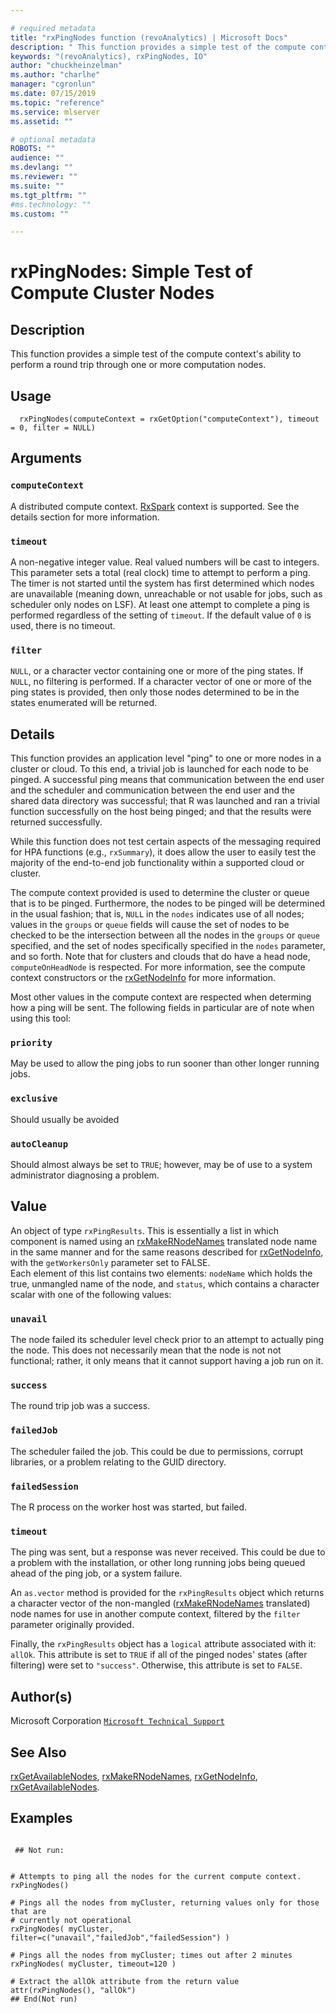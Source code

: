 ```yaml
--- 

# required metadata 
title: "rxPingNodes function (revoAnalytics) | Microsoft Docs" 
description: " This function provides a simple test of the compute context's ability to perform a round trip through one or more  computation nodes. " 
keywords: "(revoAnalytics), rxPingNodes, IO" 
author: "chuckheinzelman"
ms.author: "charlhe" 
manager: "cgronlun" 
ms.date: 07/15/2019
ms.topic: "reference" 
ms.service: mlserver
ms.assetid: "" 

# optional metadata 
ROBOTS: "" 
audience: "" 
ms.devlang: "" 
ms.reviewer: "" 
ms.suite: "" 
ms.tgt_pltfrm: "" 
#ms.technology: "" 
ms.custom: "" 

--- 
```



 # rxPingNodes:  Simple Test of Compute Cluster Nodes  
 ## Description

This function provides a simple test of the compute context's ability to perform a round trip through one or more 
computation nodes.



 ## Usage

```   
  rxPingNodes(computeContext = rxGetOption("computeContext"), timeout = 0, filter = NULL)

```


 ## Arguments



 ### `computeContext`
 A distributed compute context. [RxSpark](RxSpark.md) context is supported.  See the details section for more information. 



 ### `timeout`
 A non-negative integer value.  Real valued numbers will be cast to integers.  This parameter sets a total (real clock) time to attempt to perform a ping.  The timer is not started until  the system has first determined which nodes are unavailable (meaning down, unreachable or not usable for jobs,  such as scheduler only nodes on LSF).   At least one attempt to complete a ping is performed regardless of the setting of `timeout`.  If the default value of `0` is used, there is no timeout. 



 ### `filter`
 `NULL`, or a character vector containing one or more of the ping states.  If `NULL`, no filtering is  performed.  If a character vector of one or more of the ping states is provided, then only those nodes determined to be in the  states enumerated will be returned. 





 ## Details

This function provides an application level "ping" to one or more nodes in a cluster or cloud.  To this end, a trivial job is launched for 
each node to be pinged.  A successful ping means that communication between the end user and the scheduler and communication between the 
end user and the shared data directory was successful; that R was launched and ran a trivial function successfully on the host being pinged; 
and that the results were returned successfully.

While this function does not test certain aspects of the messaging required for HPA functions (e.g., `rxSummary`), it does allow the user 
to easily test the majority of the end-to-end job functionality within a supported cloud or cluster.

The compute context provided is used to determine the cluster or queue 
that is to be pinged.  Furthermore, the nodes to be pinged will be determined in the usual fashion; that is, 
`NULL` in the `nodes` indicates use of all nodes; values in the `groups` or `queue` fields will 
cause the set of nodes to be checked to be the intersection between all the nodes in the `groups` or `queue` 
specified, and the set of nodes specifically specified in the `nodes` parameter, and so forth.  Note that for 
clusters and clouds that do have a head node, `computeOnHeadNode` is respected.  For more 
information, see the compute context constructors or the [rxGetNodeInfo](rxGetNodeInfo.md) for more information.

Most other values in the compute context are respected when determing how a ping will be sent.  The following fields in particular are of note 
when using this tool:



### `priority` 
May be used to allow the ping jobs to run sooner than other longer running jobs.


### `exclusive` 
Should usually be avoided


### `autoCleanup` 
Should almost always be set to `TRUE`; however, may be of use to a system administrator diagnosing a problem.






 ## Value
  An object of type `rxPingResults`.  This is essentially a list in which component is named using an [rxMakeRNodeNames](rxMakeRNodeNames.md) translated 
node name in the same manner and for the same reasons described for [rxGetNodeInfo](rxGetNodeInfo.md), with the `getWorkersOnly` parameter set to FALSE.  
Each element of this list contains two
elements: `nodeName` which holds the true, unmangled name of the node, and `status`, which contains a character scalar with one of 
the following values:


### `unavail`
The node failed its scheduler level check prior to an attempt to actually ping the node.  This does not necessarily mean that the node is not not functional;  rather, it only means that it cannot support having a job run on it.


### `success`
The round trip job was a success.


### `failedJob`
The scheduler failed the job.  This could be due to permissions, corrupt libraries, or a problem relating to the GUID directory.


### `failedSession`
The R process on the worker host was started, but failed.


### `timeout`
The ping was sent, but a response was never received.  This could be due to a problem with the installation, or other long running jobs being queued ahead of the ping job, or a system failure.


An `as.vector` method is provided for the `rxPingResults` object which returns a character vector of the non-mangled 
([rxMakeRNodeNames](rxMakeRNodeNames.md) translated) node names for use in another compute context, filtered by the `filter` parameter originally 
provided.

Finally, the `rxPingResults` object has a `logical` attribute associated with it: `allOk`.  This attribute is set to `TRUE` if all of 
the pinged nodes' states (after filtering) were set to `"success"`.  Otherwise, this attribute is set to `FALSE`.


 ## Author(s)

Microsoft Corporation [`Microsoft Technical Support`](https://go.microsoft.com/fwlink/?LinkID=698556&clcid=0x409)



 ## See Also

[rxGetAvailableNodes](rxGetAvailableNodes.md),
[rxMakeRNodeNames](rxMakeRNodeNames.md),
[rxGetNodeInfo](rxGetNodeInfo.md),
[rxGetAvailableNodes](rxGetAvailableNodes.md).



 ## Examples

 ```

  ## Not run:


# Attempts to ping all the nodes for the current compute context.
rxPingNodes()

# Pings all the nodes from myCluster, returning values only for those that are
# currently not operational
rxPingNodes( myCluster, filter=c("unavail","failedJob","failedSession") )

# Pings all the nodes from myCluster; times out after 2 minutes
rxPingNodes( myCluster, timeout=120 )

# Extract the allOk attribute from the return value
attr(rxPingNodes(), "allOk")
 ## End(Not run) 
```









